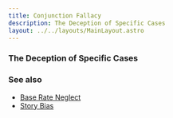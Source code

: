 ```yaml
---
title: Conjunction Fallacy
description: The Deception of Specific Cases
layout: ../../layouts/MainLayout.astro
---
```


### The Deception of Specific Cases


### See also
- [Base Rate Neglect](/en/base-rate-neglect)
- [Story Bias](/en/story-bias)

